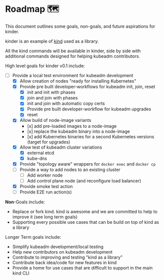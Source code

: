 # Roadmap 🗺️

This document outlines some goals, non-goals, and future aspirations for kinder.

kinder is an example of [kind](https://github.com/kubernetes-sigs/kind) used as a library.

All the kind commands will be available in kinder, side by side with additional commands designed
for helping kubeadm contributors.

High level goals for kinder v0.1 include:

- [ ] Provide a local test environment for kubeadm development
   - [x] Allow creation of nodes "ready for installing Kubernetes"
   - [x] Provide pre built developer-workflows for kubeadm init, join, reset
      - [x] init and init with phases
      - [x] join and join with phases
      - [x] init and join with automatic copy certs
      - [x] Provide pre built developer-workflow for kubeadm upgrades
      - [x] reset
   - [x] Allow build of node-image variants
      - [x] add pre-loaded images to a node-image
      - [x] replace the kubeadm binary into a node-image
      - [x] add Kubernetes binaries for a second Kubernetes versions (target for upgrades)
   - [x] Allow test of kubeadm cluster variations
      - [x] external etcd
      - [x] kube-dns
   - [x] Provide "topology aware" wrappers for `docker exec` and `docker cp`
   - [ ] Provide a way to add nodes to an existing cluster
      - [ ] Add worker node
      - [ ] Add control plane node (and reconfigure load balancer)
   - [x] Provide smoke test action
   - [ ] Provide E2E run action(s)

**Non**-Goals include:

- Replace or fork kind. kind is awesome and we are committed to help to improve it (see long term goals)
- Supporting every possible use cases that can be build on top of kind as a library

Longer Term goals include:

- Simplify kubeadm development/local testing
- Help new contributors on kubeadm development
- Contribute to improving and testing "kind as a library"
- Contribute back idea/code for new features in kind
- Provide a home for use cases that are difficult to support in the main kind CLI
